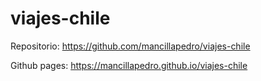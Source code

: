 # viajes-chile

Repositorio:
  https://github.com/mancillapedro/viajes-chile

Github pages:
  https://mancillapedro.github.io/viajes-chile
